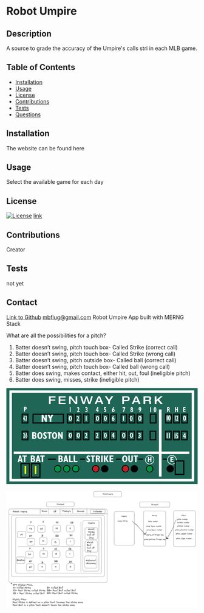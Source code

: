 # Robot Umpire

## Description

A source to grade the accuracy of the Umpire's calls stri in each MLB game.

## Table of Contents

- [Installation](#installation)
- [Usage](#usage)
- [License](#license)
- [Contributions](#contributions)
- [Tests](#tests)
- [Questions](#questions)

## Installation
The website can be found here

## Usage
Select the available game for each day

## License
[![License](https://img.shields.io/badge/License-Apache_2.0-blue.svg)](https://opensource.org/licenses/Apache-2.0)
[link](https://opensource.org/licenses/Apache-2.0)


## Contributions
Creator

## Tests
not yet

## Contact
[Link to Github](https://github.com/mattflug)
mbflug@gmail.com
Robot Umpire App built with MERNG Stack

What are all the possibilities for a pitch?

1. Batter doesn’t swing, pitch touch box- Called Strike (correct call)
2. Batter doesn’t swing, pitch touch box- Called Strike (wrong call)
3. Batter doesn’t swing, pitch outside box- Called ball (correct call)
4. Batter doesn’t swing, pitch touch box- Called ball (wrong call)
5. Batter does swing, makes contact, either hit, out, foul (ineligible pitch)
6. Batter does swing, misses, strike (ineligible pitch)

![alt text](./client/src/assets/green-monster.gif)

![alt text](./client/src/assets/excalidraw.jpg)
